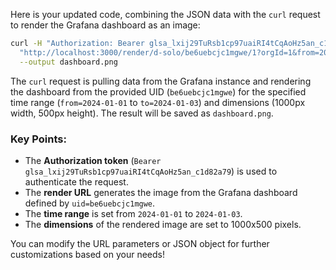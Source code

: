 Here is your updated code, combining the JSON data with the `curl` request to render the Grafana dashboard as an image:

```bash
curl -H "Authorization: Bearer glsa_lxij29TuRsb1cp97uaiRI4tCqAoHz5an_c1d82a79" \
  "http://localhost:3000/render/d-solo/be6uebcjc1mgwe/1?orgId=1&from=2024-01-01T00:00:00.000Z&to=2024-01-03T00:00:00.000Z&width=1000&height=500" \
  --output dashboard.png
```

The `curl` request is pulling data from the Grafana instance and rendering the dashboard from the provided UID (`be6uebcjc1mgwe`) for the specified time range (`from=2024-01-01` to `to=2024-01-03`) and dimensions (1000px width, 500px height). The result will be saved as `dashboard.png`.

### Key Points:
- The **Authorization token** (`Bearer glsa_lxij29TuRsb1cp97uaiRI4tCqAoHz5an_c1d82a79`) is used to authenticate the request.
- The **render URL** generates the image from the Grafana dashboard defined by `uid=be6uebcjc1mgwe`.
- The **time range** is set from `2024-01-01` to `2024-01-03`.
- The **dimensions** of the rendered image are set to 1000x500 pixels.

You can modify the URL parameters or JSON object for further customizations based on your needs!